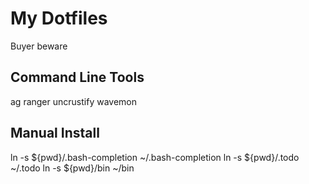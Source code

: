 # My Dotfiles

Buyer beware

## Command Line Tools

ag
ranger
uncrustify
wavemon

## Manual Install


ln -s ${pwd}/.bash-completion ~/.bash-completion
ln -s ${pwd}/.todo ~/.todo
ln -s ${pwd}/bin ~/bin

